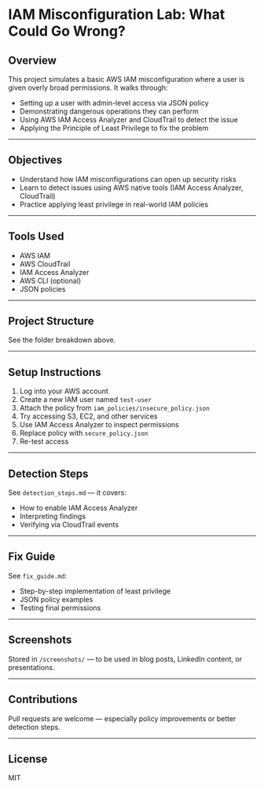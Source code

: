# IAM Misconfiguration Lab: What Could Go Wrong?

##  Overview

This project simulates a basic AWS IAM misconfiguration where a user is given overly broad permissions. 
It walks through:
- Setting up a user with admin-level access via JSON policy
- Demonstrating dangerous operations they can perform
- Using AWS IAM Access Analyzer and CloudTrail to detect the issue
- Applying the Principle of Least Privilege to fix the problem

---

##  Objectives

- Understand how IAM misconfigurations can open up security risks
- Learn to detect issues using AWS native tools (IAM Access Analyzer, CloudTrail)
- Practice applying least privilege in real-world IAM policies

---

##  Tools Used

- AWS IAM
- AWS CloudTrail
- IAM Access Analyzer
- AWS CLI (optional)
- JSON policies

---

##  Project Structure

See the folder breakdown above.

---

## Setup Instructions

1. Log into your AWS account
2. Create a new IAM user named `test-user`
3. Attach the policy from `iam_policies/insecure_policy.json`
4. Try accessing S3, EC2, and other services
5. Use IAM Access Analyzer to inspect permissions
6. Replace policy with `secure_policy.json`
7. Re-test access

---

##  Detection Steps

See `detection_steps.md` — it covers:
- How to enable IAM Access Analyzer
- Interpreting findings
- Verifying via CloudTrail events

---

##  Fix Guide

See `fix_guide.md`:
- Step-by-step implementation of least privilege
- JSON policy examples
- Testing final permissions

---

##  Screenshots

Stored in `/screenshots/` — to be used in blog posts, LinkedIn content, or presentations.

---

##  Contributions

Pull requests are welcome — especially policy improvements or better detection steps.

---

##  License

MIT
